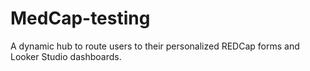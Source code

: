 # MedCap-testing
A dynamic hub to route users to their personalized REDCap forms and Looker Studio dashboards.

